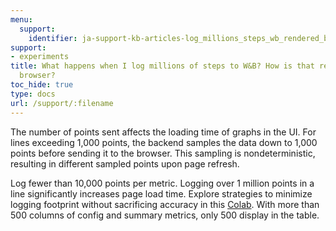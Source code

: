 ```yaml
---
menu:
  support:
    identifier: ja-support-kb-articles-log_millions_steps_wb_rendered_browser
support:
- experiments
title: What happens when I log millions of steps to W&B? How is that rendered in the
  browser?
toc_hide: true
type: docs
url: /support/:filename
---
```


The number of points sent affects the loading time of graphs in the UI. For lines exceeding 1,000 points, the backend samples the data down to 1,000 points before sending it to the browser. This sampling is nondeterministic, resulting in different sampled points upon page refresh.


Log fewer than 10,000 points per metric. Logging over 1 million points in a line significantly increases page load time. Explore strategies to minimize logging footprint without sacrificing accuracy in this [Colab](http://wandb.me/log-hf-colab). With more than 500 columns of config and summary metrics, only 500 display in the table.